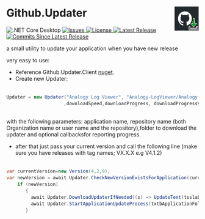<h1 align="left">Github.Updater <img src="./Assets/GitHubUpdater.png" align="right" width="63px" height="63px"></h1> 

![.NET Core Desktop](https://github.com/LiorBanai/Github.Updater/workflows/.NET%20Core%20Desktop/badge.svg)
<a href="https://github.com/LiorBanai/Github.Updater/issues">
    <img src="https://img.shields.io/github/issues/LiorBanai/Github.Updater"  alt="Issues"/>
</a>
<a href="https://github.com/LiorBanai/Github.Updater/blob/master/LICENSE">
    <img src="https://img.shields.io/github/license/LiorBanai/Github.Updater"  alt="License"/>
</a>
<a href="https://github.com/LiorBanai/Github.Updater/releases"> 
    <img src="https://img.shields.io/github/v/release/LiorBanai/Github.Updater"  alt="Latest Release"/>
</a> 
 <a href="https://github.com/LiorBanai/Github.Updater/compare/V1.0.4...master">
    <img src="https://img.shields.io/github/commits-since/LiorBanai/Github.Updater/latest"  alt="Commits Since Latest Release"/>
</a>
       
       
a small utility to update your application when you have new release

very easy to use:

- Reference Github.Updater.Client [nuget](https://www.nuget.org/packages/Github.Updater.Client/).
- Create new Updater:
```csharp
 
Updater = new Updater("Analogy Log Viewer", "Analogy-LogViewer/Analogy.LogViewer", updateFolder, "c:\temp"
                     ,downloadSpeed,downloadProgress, downloadProgressValue);
           
```

with the following parameters: application name, repository name (both Organization name or user name and the repository),folder to  download the updater and optional callbacksfor reporting progress.

- after that just pass your current version and call the following line (make sure you have releases with tag names; VX.X.X e.g V4.1.2)

```csharp

var currentVersion=new Version(4,2,9);
var newVersion = await Updater.CheckNewVersionExistsForApplication(currentVersion);
    if (newVersion)
       {
         await Updater.DownloadUpdaterIfNeeded((s) => UpdateText(tsslabel, s));
         await Updater.StartApplicationUpdateProcess(txtbApplicationFolder.Text,"net472.zip");
       }
          
```
